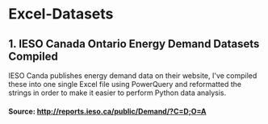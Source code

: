 # Excel-Datasets

## 1. IESO Canada Ontario Energy Demand Datasets Compiled
IESO Canda publishes energy demand data on their website, I've compiled these into one single Excel file using PowerQuery and reformatted the strings in order to make it easier to perform Python data analysis.
#### Source: http://reports.ieso.ca/public/Demand/?C=D;O=A
